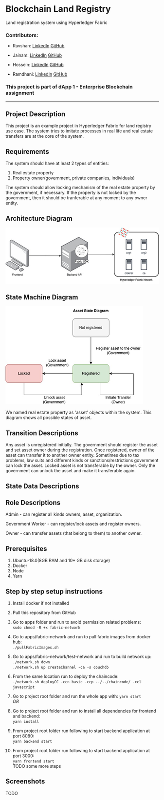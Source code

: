 # Blockchain Land Registry

Land registration system using Hyperledger Fabric

### Contributors:

- Ravshan: [LinkedIn](https://www.linkedin.com/in/rmakhmadaliev/) [GitHub](https://github.com/Ravshann)

- Jainam: [LinkedIn](https://www.linkedin.com/in/jainmshah/) [GitHub](https://github.com/naxer-12)

- Hossein: [LinkedIn](https://www.linkedin.com/in/hossein-hesami-5a565b78/) [GitHub](https://github.com/DarioHesami)

- Ramdhani: [LinkedIn](https://www.linkedin.com/in/ramdhaniharis/) [GitHub](https://github.com/rumjuice)

### This project is part of dApp 1 - Enterprise Blockchain assignment

---

## Project Description

This project is an example project in Hyperledger Fabric for land registry use case. The system tries to imitate processes in real life and real estate transfers are at the core of the system.

## Requirements

The system should have at least 2 types of entities:

1. Real estate property
2. Property owner(government, private companies, individuals)

The system should allow locking mechanism of the real estate property by the government, if necessary. If the property is not locked by the government, then it should be tranferable at any moment to any owner entity.

## Architecture Diagram

![](assets/architecture-diagram.jpg)

## State Machine Diagram

![](assets/state-diagram.jpg)

We named real estate property as 'asset' objects within the system. This diagram shows all possible states of asset.

## Transition Descriptions

Any asset is unregistered initially. The government should register the asset and set asset owner during the registration. Once registered, owner of the asset can transfer it to another owner entity. Sometimes due to tax problems, law suits and different kinds or sanctions/restrictions government can lock the asset. Locked asset is not transferable by the owner. Only the government can unlock the asset and make it transferable again.

## State Data Descriptions

## Role Descriptions

Admin - can register all kinds owners, asset, organization.

Government Worker - can register/lock assets and register owners.

Owner - can transfer assets (that belong to them) to another owner.

## Prerequisites

1. Ubuntu-18.0(8GB RAM and 10+ GB disk storage)
2. Docker
3. Node
4. Yarn

## Step by step setup instructions

1. Install docker if not installed
2. Pull this repository from GitHub
3. Go to apps folder and run to avoid permission related problems:  
   `sudo chmod -R +x fabric-network`
4. Go to apps/fabric-network and run to pull fabric images from docker hub:  
   `./pullFabricImages.sh`
5. Go to apps/fabric-network/test-network and run to build network up:  
   `./network.sh down`  
   `./network.sh up createChannel -ca -s couchdb`

6. From the same location run to deploy the chaincode:  
   `./network.sh deployCC -ccn basic -ccp ../../chaincode/ -ccl javascript`
7. Go to project root folder and run the whole app with:
   `yarn start`  
   _OR_
8. Go to project root folder and run to install all dependencies for frontend and backend:  
   `yarn install`
9. From project root folder run following to start backend application at port 8080:  
   `yarn backend start`
10. From project root folder run following to start backend application at port 3000:  
    `yarn frontend start`  
    TODO some more steps

## Screenshots

TODO
